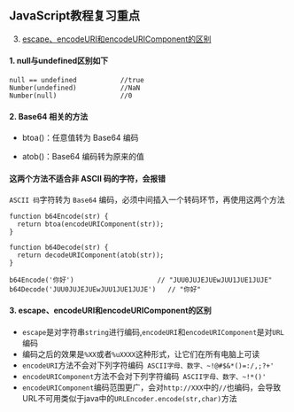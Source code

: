 ## JavaScript教程复习重点





3. [escape、encodeURI和encodeURIComponent的区别](#3)







#### 1. null与undefined区别如下

```
null == undefined			//true
Number(undefined)			//NaN
Number(null)				//0
```

#### 2. Base64 相关的方法

* btoa()：任意值转为 Base64 编码

* atob()：Base64 编码转为原来的值

#### 这两个方法不适合非 ASCII 码的字符，会报错
`ASCII 码`字符转为 `Base64` 编码，必须中间插入一个转码环节，再使用这两个方法

```
function b64Encode(str) {
  return btoa(encodeURIComponent(str));
}

function b64Decode(str) {
  return decodeURIComponent(atob(str));
}

b64Encode('你好') 					// "JUU0JUJEJUEwJUU1JUE1JUJE"
b64Decode('JUU0JUJEJUEwJUU1JUE1JUJE')	// "你好"
```

#### <span id='3'> 3. escape、encodeURI和encodeURIComponent的区别 </span>

* `escape`是对字符串`string`进行编码,`encodeURI`和`encodeURIComponent`是对`URL`编码
* 编码之后的效果是`%XX`或者`%uXXXX`这种形式，让它们在所有电脑上可读
* `encodeURI`方法不会对下列字符编码` ASCII字母、数字、~!@#$&*()=:/,;?+'`
* `encodeURIComponent`方法不会对下列字符编码` ASCII字母、数字、~!*()'`
* `encodeURIComponent`编码范围更广，会对`http://XXX`中的`//`也编码，会导致URL不可用类似于java中的`URLEncoder.encode(str,char)`方法

